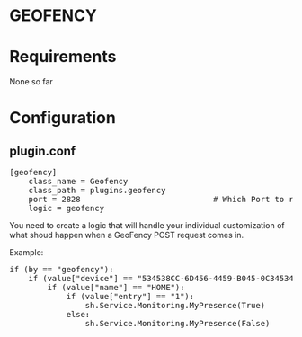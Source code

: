 # GEOFENCY

Requirements
============

None so far

Configuration
=============

plugin.conf
-----------
<pre>
[geofency]
    class_name = Geofency
    class_path = plugins.geofency
    port = 2828                            # Which Port to run the Web Server on
    logic = geofency
</pre>

You need to create a logic that will handle your individual customization of what shoud happen when a GeoFency POST request comes in.

Example:

<pre>
if (by == "geofency"):
    if (value["device"] == "534538CC-6D456-4459-B045-0C345345309101"):
        if (value["name"] == "HOME"):
            if (value["entry"] == "1"):
                sh.Service.Monitoring.MyPresence(True)
            else:
                sh.Service.Monitoring.MyPresence(False)
</pre>
